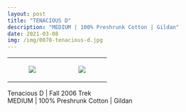 ```yaml
---
layout: post
title: "TENACIOUS D"
description: "MEDIUM | 100% Preshrunk Cotton | Gildan"
date: 2021-03-08
img: /img/0078-tenacious-d.jpg
---
```




<table style="width:100%;"><tr><td style="vertical-align:top;">
      <figure class="tmblr-full" data-orig-height="2048" data-orig-width="1365" data-orig-src="https://concertshirts.netlify.app/shirts/0078/0078-01.jpg"><img src="https://64.media.tumblr.com/8a07764eb9cae1bd06fe3bda7f56a8be/4e50d8c3405e245a-a8/s540x810/33420bc5dcc61ee0dbdbb7d554a88ec281a1ca0b.jpg" data-orig-height="2048" data-orig-width="1365" data-orig-src="https://concertshirts.netlify.app/shirts/0078/0078-01.jpg"/></figure></td>
    <td style="vertical-align:top;">
      <figure class="tmblr-full" data-orig-height="2048" data-orig-width="1365" data-orig-src="https://concertshirts.netlify.app/shirts/0078/0078-02.jpg"><img src="https://64.media.tumblr.com/b1f043635a1db8ea1c5d5174f551451f/4e50d8c3405e245a-10/s540x810/24af214154414b1f98be132143f477bb46cd2ed5.jpg" data-orig-height="2048" data-orig-width="1365" data-orig-src="https://concertshirts.netlify.app/shirts/0078/0078-02.jpg"/></figure></td>
  </tr></table><p>
  Tenacious D | Fall 2006 Trek<br/>MEDIUM | 100% Preshrunk Cotton | Gildan
</p>
